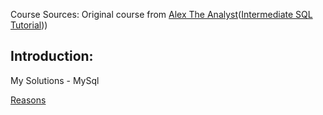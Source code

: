 Course Sources: Original course from [Alex The Analyst](https://www.youtube.com/@AlexTheAnalyst)([Intermediate SQL Tutorial](https://www.youtube.com/watch?v=9URM1_2S0ho&list=PLUaB-1hjhk8HTgPnBukmMq7QTe83ANirL&index=1)))

## Introduction:
My Solutions - MySql

[Reasons](https://github.com/junosunyizw/SQL-Learning/blob/main/Alex-Dataclearning-MySql/Readme.md#introduction)
